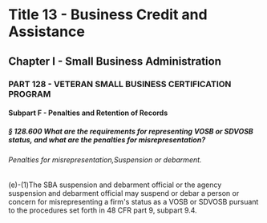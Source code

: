 
# Title 13 - Business Credit and Assistance
## Chapter I - Small Business Administration
### PART 128 - VETERAN SMALL BUSINESS CERTIFICATION PROGRAM
#### Subpart F - Penalties and Retention of Records
##### § 128.600 What are the requirements for representing VOSB or SDVOSB status, and what are the penalties for misrepresentation?
###### Penalties for misrepresentation,Suspension or debarment.

(e)-(1)The SBA suspension and debarment official or the agency suspension and debarment official may suspend or debar a person or concern for misrepresenting a firm's status as a VOSB or SDVOSB pursuant to the procedures set forth in 48 CFR part 9, subpart 9.4.
